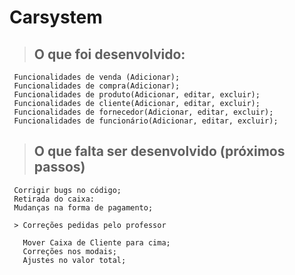 # <strong>Carsystem</strong>

> ## O que foi desenvolvido:

     Funcionalidades de venda (Adicionar);
     Funcionalidades de compra(Adicionar);
     Funcionalidades de produto(Adicionar, editar, excluir);
     Funcionalidades de cliente(Adicionar, editar, excluir);
     Funcionalidades de fornecedor(Adicionar, editar, excluir);
     Funcionalidades de funcionário(Adicionar, editar, excluir);


> ## O que falta ser desenvolvido (próximos passos)

     Corrigir bugs no código;
     Retirada do caixa:
     Mudanças na forma de pagamento;
     
     > Correções pedidas pelo professor
     
       Mover Caixa de Cliente para cima;
       Correções nos modais;
       Ajustes no valor total;
     
